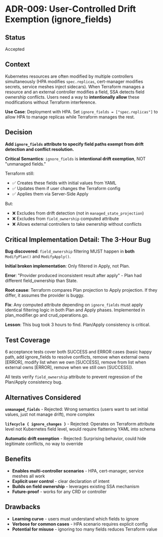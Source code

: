 # ADR-009: User-Controlled Drift Exemption (ignore_fields)

## Status
Accepted

## Context

Kubernetes resources are often modified by multiple controllers simultaneously (HPA modifies `spec.replicas`, cert-manager modifies secrets, service meshes inject sidecars). When Terraform manages a resource and an external controller modifies a field, SSA detects field ownership conflicts. Users need a way to **intentionally allow** these modifications without Terraform interference.

**Use Case**: Deployment with HPA. Set `ignore_fields = ["spec.replicas"]` to allow HPA to manage replicas while Terraform manages the rest.

## Decision

**Add `ignore_fields` attribute to specify field paths exempt from drift detection and conflict resolution.**

**Critical Semantics**: `ignore_fields` is **intentional drift exemption**, NOT "unmanaged fields."

Terraform still:
- ✅ Creates these fields with initial values from YAML
- ✅ Updates them if user changes the Terraform config
- ✅ Applies them via Server-Side Apply

But:
- ❌ Excludes from drift detection (not in `managed_state_projection`)
- ❌ Excludes from `field_ownership` computed attribute
- ❌ Allows external controllers to take ownership without conflicts

## Critical Implementation Detail: The 3-Hour Bug

**Bug discovered**: `field_ownership` filtering MUST happen in **both** `ModifyPlan()` and `ModifyApply()`.

**Initial broken implementation**: Only filtered in Apply, not Plan.

**Error**: "Provider produced inconsistent result after apply" - Plan had different field_ownership than State.

**Root cause**: Terraform compares Plan projection to Apply projection. If they differ, it assumes the provider is buggy.

**Fix**: Any computed attribute depending on `ignore_fields` must apply identical filtering logic in both Plan and Apply phases. Implemented in plan_modifier.go and crud_operations.go.

**Lesson**: This bug took 3 hours to find. Plan/Apply consistency is critical.

## Test Coverage

6 acceptance tests cover both SUCCESS and ERROR cases (basic happy path, add ignore_fields to resolve conflicts, remove when external owns [ERROR], modify list when we own [SUCCESS], remove from list when external owns [ERROR], remove when we still own [SUCCESS]).

All tests verify `field_ownership` attribute to prevent regression of the Plan/Apply consistency bug.

## Alternatives Considered

**`unmanaged_fields`** - Rejected: Wrong semantics (users want to set initial values, just not manage drift), more complex

**`lifecycle { ignore_changes }`** - Rejected: Operates on Terraform attribute level not Kubernetes field level, would require flattening YAML into schema

**Automatic drift exemption** - Rejected: Surprising behavior, could hide legitimate conflicts, no way to override

## Benefits

- **Enables multi-controller scenarios** - HPA, cert-manager, service meshes all work
- **Explicit user control** - clear declaration of intent
- **Builds on field ownership** - leverages existing SSA mechanism
- **Future-proof** - works for any CRD or controller

## Drawbacks

- **Learning curve** - users must understand which fields to ignore
- **Verbose for common cases** - HPA scenario requires explicit config
- **Potential for misuse** - ignoring too many fields reduces Terraform value
